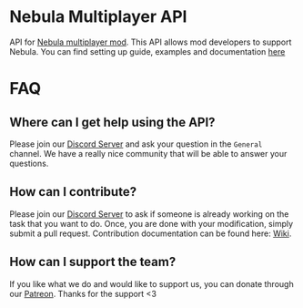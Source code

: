 # Nebula Multiplayer API

API for [Nebula multiplayer mod](https://dsp.thunderstore.io/package/nebula/NebulaMultiplayerMod/). This API allows mod
developers to support Nebula. You can find setting up guide, examples and
documentation [here](https://github.com/NebulaModTeam/nebula/wiki/Nebula-mod-API)

# FAQ

## Where can I get help using the API?

Please join our [Discord Server](https://discord.gg/UHeB2QvgDa) and ask your question in the `General` channel. We have
a really nice community that will be able to answer your questions.

## How can I contribute?

Please join our [Discord Server](https://discord.gg/UHeB2QvgDa) to ask if someone is already working on the task that
you want to do. Once, you are done with your modification, simply submit a pull request. Contribution documentation can
be found here: [Wiki](https://github.com/NebulaModTeam/nebula/wiki/Setting-up-a-development-environment).

## How can I support the team?

If you like what we do and would like to support us, you can donate through
our [Patreon](https://www.patreon.com/nebula_mod_team). Thanks for the support <3